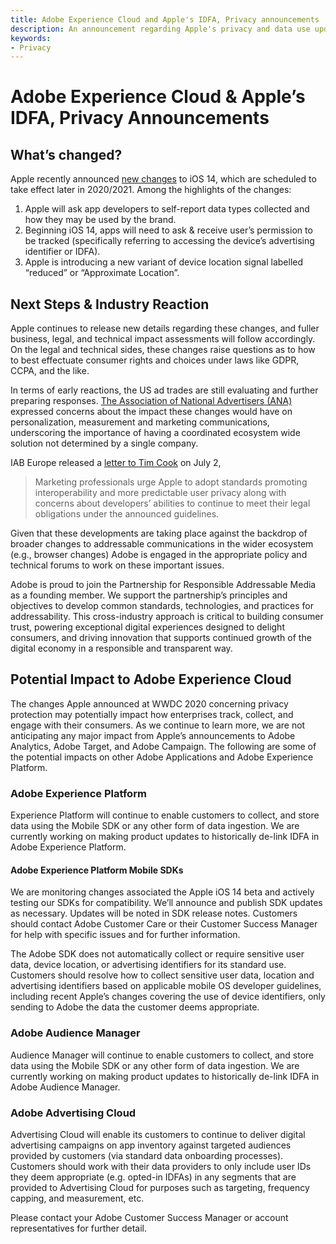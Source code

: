 ```yaml
---
title: Adobe Experience Cloud and Apple's IDFA, Privacy announcements
description: An announcement regarding Apple's privacy and data use updates, including IDFA tracking starting in iOS 14.5.
keywords:
- Privacy
---
```


# Adobe Experience Cloud & Apple’s IDFA, Privacy Announcements

## What’s changed?

Apple recently announced [new changes](https://developer.apple.com/app-store/user-privacy-and-data-use/) to iOS 14, which are scheduled to take effect later in 2020/2021. Among the highlights of the changes:

1. Apple will ask app developers to self-report data types collected and how they may be used by the brand.
2. Beginning iOS 14, apps will need to ask & receive user’s permission to be tracked (specifically referring to accessing the device’s advertising identifier or IDFA).
3. Apple is introducing a new variant of device location signal labelled “reduced” or “Approximate Location”.

## Next Steps & Industry Reaction

Apple continues to release new details regarding these changes, and fuller business, legal, and technical impact assessments will follow accordingly. On the legal and technical sides, these changes raise questions as to how to best effectuate consumer rights and choices under laws like GDPR, CCPA, and the like.

In terms of early reactions, the US ad trades are still evaluating and further preparing responses. [The Association of National Advertisers (ANA)](https://www.ana.net/content/show/id/60948) expressed concerns about the impact these changes would have on personalization, measurement and marketing communications, underscoring the importance of having a coordinated ecosystem wide solution not determined by a single company.

IAB Europe released a [letter to Tim Cook](https://iabeurope.eu/all-news/marketing-professionals-urge-apple-to-adopt-standards-promoting-interoperability-and-more-predictable-user-privacy/) on July 2,

> Marketing professionals urge Apple to adopt standards promoting interoperability and more predictable user privacy along with concerns about developers’ abilities to continue to meet their legal obligations under the announced guidelines.

Given that these developments are taking place against the backdrop of broader changes to addressable communications in the wider ecosystem (e.g., browser changes) Adobe is engaged in the appropriate policy and technical forums to work on these important issues.

Adobe is proud to join the Partnership for Responsible Addressable Media as a founding member. We support the partnership’s principles and objectives to develop common standards, technologies, and practices for addressability. This cross-industry approach is critical to building consumer trust, powering exceptional digital experiences designed to delight consumers, and driving innovation that supports continued growth of the digital economy in a responsible and transparent way.

## **Potential Impact to Adobe Experience Cloud**

The changes Apple announced at WWDC 2020 concerning privacy protection may potentially impact how enterprises track, collect, and engage with their consumers. As we continue to learn more, we are not anticipating any major impact from Apple’s announcements to Adobe Analytics, Adobe Target, and Adobe Campaign. The following are some of the potential impacts on other Adobe Applications and Adobe Experience Platform.

### Adobe Experience Platform

Experience Platform will continue to enable customers to collect, and store data using the Mobile SDK or any other form of data ingestion. We are currently working on making product updates to historically de-link IDFA in Adobe Experience Platform.

#### Adobe Experience Platform Mobile SDKs

We are monitoring changes associated the Apple iOS 14 beta and actively testing our SDKs for compatibility. We’ll announce and publish SDK updates as necessary. Updates will be noted in SDK release notes. Customers should contact Adobe Customer Care or their Customer Success Manager for help with specific issues and for further information.

The Adobe SDK does not automatically collect or require sensitive user data, device location, or advertising identifiers for its standard use. Customers should resolve how to collect sensitive user data, location and advertising identifiers based on applicable mobile OS developer guidelines, including recent Apple’s changes covering the use of device identifiers, only sending to Adobe the data the customer deems appropriate.

### Adobe Audience Manager

Audience Manager will continue to enable customers to collect, and store data using the Mobile SDK or any other form of data ingestion. We are currently working on making product updates to historically de-link IDFA in Adobe Audience Manager.

### Adobe Advertising Cloud

Advertising Cloud will enable its customers to continue to deliver digital advertising campaigns on app inventory against targeted audiences provided by customers (via standard data onboarding processes). Customers should work with their data providers to only include user IDs they deem appropriate (e.g. opted-in IDFAs) in any segments that are provided to Advertising Cloud for purposes such as targeting, frequency capping, and measurement, etc.

Please contact your Adobe Customer Success Manager or account representatives for further detail.
